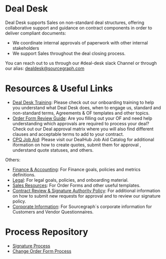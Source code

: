 # Deal Desk

Deal Desk supports Sales on non-standard deal structures, offering collaborative support and guidance on contract components in order to deliver compliant
documents:

- We coordinate internal approvals of paperwork with other internal stakeholders
- We support Sales throughout the deal closing process.

You can reach out to us through our #deal-desk slack Channel or through our alias: dealdesk@sourcegraph.com

# Resources & Useful Links

- [Deal Desk Training](https://docs.google.com/presentation/d/1yFUDU9ZOXlcK4qCs8mfUWWCtFU-cGISq5GclhsGwl2E/edit#slide=id.gd9f22cf30f_2_446): Please check out our onboarding training to help you understand what Deal Desk does, when to engage us, standard and non-standard terms, Agreements & OF templates and other topics.
- [Order Form Review Guide](https://docs.google.com/document/d/1xOFBtx3Me592fEVAp6SPDCosGtp--0fdVsaHPFx3SCs/edit): Are you filling out your OF and need help understanding which approvals are required to process your deal? Check out our Deal approval matrix where you will also find different clauses and acceptable terms to add to your contract.
- [CPQ Job Aid](https://docs.google.com/document/d/1Lp_0Y6g6AR0p5jpMVXkANQvxWv26Eutik-dTIaeQJfc/edit#): Please visit our DealHub Job Aid Catalog for additional iformation on how to create quotes, submit them for approval , understand quote statuses, and others.

Others:

- [Finance & Accounting](../../departments/finance): For Finance goals, policies and metrics definitions.
- [Legal](../../departments/legal): For legal goals, policies, and onboarding material.
- [Sales Resources](../../departments/sales/tools/salesresources.md): For Order Forms and other useful templates.
- [Contract Review & Signature Authority Policy](../../departments/legal/process/ContractReviewandSignatureAuthorityPolicy.md): For additional information on how to submit new requests for approval and to review our signature policy.
- [Corporate Information](https://docs.google.com/document/d/1YbtEh5xpzWh5gbslHoQ1VS_02c4HIumS0PISfpAdU2M/edit): For Sourcegraph´s corporate information for Customers and Vendor Questionnaires.

# Process Repository

- [Signature Process](https://docs.google.com/document/d/1ZyD-sWphRdJkzz5fo-aI2pOGv5ZnxABj4v2VWfmqIcc/edit#)
- [Change Order Form Process](https://docs.google.com/document/d/1dVbbMmad94eeKHGNqM3IU4h-c4ky2Bdt53EPrGzzB9Y/edit)
